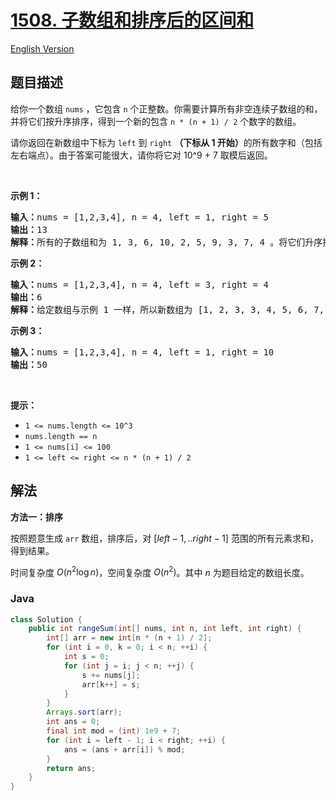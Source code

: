 # [1508. 子数组和排序后的区间和](https://leetcode.cn/problems/range-sum-of-sorted-subarray-sums)

[English Version](/solution/1500-1599/1508.Range%20Sum%20of%20Sorted%20Subarray%20Sums/README_EN.md)

## 题目描述

<!-- 这里写题目描述 -->

<p>给你一个数组&nbsp;<code>nums</code>&nbsp;，它包含&nbsp;<code>n</code>&nbsp;个正整数。你需要计算所有非空连续子数组的和，并将它们按升序排序，得到一个新的包含&nbsp;<code>n * (n + 1) / 2</code>&nbsp;个数字的数组。</p>

<p>请你返回在新数组中下标为<em>&nbsp;</em><code>left</code>&nbsp;到&nbsp;<code>right</code> <strong>（下标从 1 开始）</strong>的所有数字和（包括左右端点）。由于答案可能很大，请你将它对 10^9 + 7 取模后返回。</p>

<p>&nbsp;</p>

<p><strong>示例 1：</strong></p>

<pre>
<strong>输入：</strong>nums = [1,2,3,4], n = 4, left = 1, right = 5
<strong>输出：</strong>13 
<strong>解释：</strong>所有的子数组和为 1, 3, 6, 10, 2, 5, 9, 3, 7, 4 。将它们升序排序后，我们得到新的数组 [1, 2, 3, 3, 4, 5, 6, 7, 9, 10] 。下标从 le = 1 到 ri = 5 的和为 1 + 2 + 3 + 3 + 4 = 13 。
</pre>

<p><strong>示例 2：</strong></p>

<pre>
<strong>输入：</strong>nums = [1,2,3,4], n = 4, left = 3, right = 4
<strong>输出：</strong>6
<strong>解释：</strong>给定数组与示例 1 一样，所以新数组为 [1, 2, 3, 3, 4, 5, 6, 7, 9, 10] 。下标从 le = 3 到 ri = 4 的和为 3 + 3 = 6 。
</pre>

<p><strong>示例 3：</strong></p>

<pre>
<strong>输入：</strong>nums = [1,2,3,4], n = 4, left = 1, right = 10
<strong>输出：</strong>50
</pre>

<p>&nbsp;</p>

<p><strong>提示：</strong></p>

<ul>
	<li><code>1 &lt;= nums.length &lt;= 10^3</code></li>
	<li><code>nums.length == n</code></li>
	<li><code>1 &lt;= nums[i] &lt;= 100</code></li>
	<li><code>1 &lt;= left &lt;= right&nbsp;&lt;= n * (n + 1) / 2</code></li>
</ul>

## 解法

**方法一：排序**

按照题意生成 `arr` 数组，排序后，对 $[left-1,.. right-1]$ 范围的所有元素求和，得到结果。

时间复杂度 $O(n^2\log n)$，空间复杂度 $O(n^2)$。其中 $n$ 为题目给定的数组长度。

### **Java**

```java
class Solution {
    public int rangeSum(int[] nums, int n, int left, int right) {
        int[] arr = new int[n * (n + 1) / 2];
        for (int i = 0, k = 0; i < n; ++i) {
            int s = 0;
            for (int j = i; j < n; ++j) {
                s += nums[j];
                arr[k++] = s;
            }
        }
        Arrays.sort(arr);
        int ans = 0;
        final int mod = (int) 1e9 + 7;
        for (int i = left - 1; i < right; ++i) {
            ans = (ans + arr[i]) % mod;
        }
        return ans;
    }
}
```
